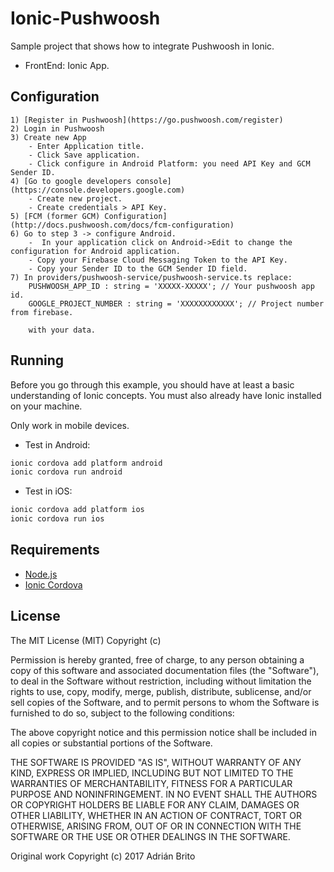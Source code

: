 # Ionic-Pushwoosh

Sample project that shows how to integrate Pushwoosh in Ionic.

* FrontEnd: Ionic App.

## Configuration

    1) [Register in Pushwoosh](https://go.pushwoosh.com/register)
    2) Login in Pushwoosh
    3) Create new App
        - Enter Application title.
        - Click Save application.
        - Click configure in Android Platform: you need API Key and GCM Sender ID.
    4) [Go to google developers console](https://console.developers.google.com)
        - Create new project.
        - Create credentials > API Key.
    5) [FCM (former GCM) Configuration](http://docs.pushwoosh.com/docs/fcm-configuration)
    6) Go to step 3 -> configure Android. 
        -  In your application click on Android->Edit to change the configuration for Android application. 
        - Copy your Firebase Cloud Messaging Token to the API Key.
        - Copy your Sender ID to the GCM Sender ID field.
    7) In providers/pushwoosh-service/pushwoosh-service.ts replace:
        PUSHWOOSH_APP_ID : string = 'XXXXX-XXXXX'; // Your pushwoosh app id.
        GOOGLE_PROJECT_NUMBER : string = 'XXXXXXXXXXXX'; // Project number from firebase.
        
        with your data.

## Running

Before you go through this example, you should have at least a basic understanding of Ionic concepts. You must also already have Ionic installed on your machine.

Only work in mobile devices.

* Test in Android: 

```bash
ionic cordova add platform android
ionic cordova run android
```

* Test in iOS: 

```bash
ionic cordova add platform ios
ionic cordova run ios
```


## Requirements

* [Node.js](http://nodejs.org/)
* [Ionic Cordova](https://ionicframework.com/docs/intro/installation/)

## License
   
The MIT License (MIT) Copyright (c)

Permission is hereby granted, free of charge, to any person obtaining a copy of this software and associated documentation files (the "Software"), to deal in the Software without restriction, including without limitation the rights to use, copy, modify, merge, publish, distribute, sublicense, and/or sell copies of the Software, and to permit persons to whom the Software is furnished to do so, subject to the following conditions:

The above copyright notice and this permission notice shall be included in all copies or substantial portions of the Software.

THE SOFTWARE IS PROVIDED "AS IS", WITHOUT WARRANTY OF ANY KIND, EXPRESS OR IMPLIED, INCLUDING BUT NOT LIMITED TO THE WARRANTIES OF MERCHANTABILITY, FITNESS FOR A PARTICULAR PURPOSE AND NONINFRINGEMENT. IN NO EVENT SHALL THE AUTHORS OR COPYRIGHT HOLDERS BE LIABLE FOR ANY CLAIM, DAMAGES OR OTHER LIABILITY, WHETHER IN AN ACTION OF CONTRACT, TORT OR OTHERWISE, ARISING FROM, OUT OF OR IN CONNECTION WITH THE SOFTWARE OR THE USE OR OTHER DEALINGS IN THE SOFTWARE.
   
Original work Copyright (c) 2017 Adrián Brito
